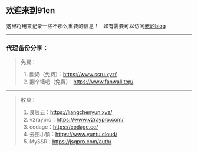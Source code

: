 ## 欢迎来到91en  
这里将用来记录一些不那么重要的信息！  
如有需要可以访问<a href="http://www.91ost.top" target="_blank">我的blog</a>  
  
---  

### 代理备份分享：  
> 免费：  
> 1. 酸奶（免费）：<a href="https://www.ssru.xyz/" target="_blank">https://www.ssru.xyz/</a>  
> 2. 翻个墙吧（免费）：<a href="https://www.fanwall.top/" target="_blank">https://www.fanwall.top/</a>   

---  

> 收费：  
> 1. 良辰云：<a href="https://liangchenyun.xyz/" target="_blank">https://liangchenyun.xyz/</a>   
> 2. v2raypro：<a href="https://www.v2raypro.com/aff.php?aff=3" target="_blank">https://www.v2raypro.com/</a>   
> 3. codage：<a href="https://codage.cc/" target="_blank">https://codage.cc/</a>   
> 4. 云图小镇：<a href="https://www.yuntu.cloud/" target="_blank">https://www.yuntu.cloud/</a>  
> 5. MySSR：<a href="https://jsqpro.com/auth/register?aff=1365" target="_blank">https://jsqpro.com/auth/</a>  

